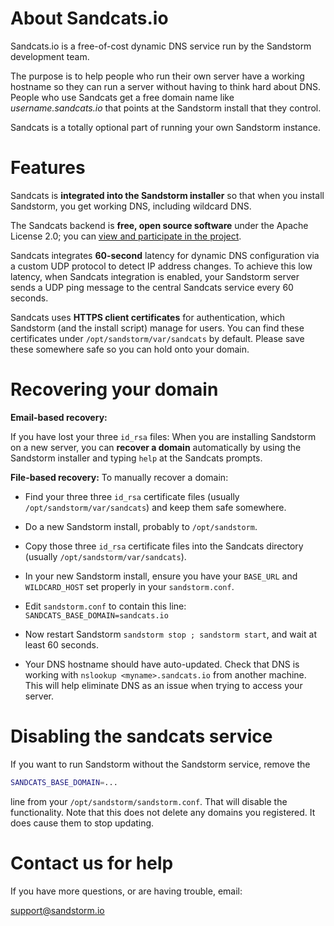 # About Sandcats.io

Sandcats.io is a free-of-cost dynamic DNS service run by the Sandstorm
development team.

The purpose is to help people who run their own server have a working
hostname so they can run a server without having to think hard about
DNS. People who use Sandcats get a free domain name like
_username.sandcats.io_ that points at the Sandstorm install that they
control.

Sandcats is a totally optional part of running your own Sandstorm
instance.

# Features

Sandcats is **integrated into the Sandstorm installer** so that when
you install Sandstorm, you get working DNS, including wildcard DNS.

The Sandcats backend is **free, open source software** under the
Apache License 2.0; you can [view and participate in the
project](https://github.com/sandstorm-io/sandcats).

Sandcats integrates **60-second** latency for dynamic DNS
configuration via a custom UDP protocol to detect IP address
changes. To achieve this low latency, when Sandcats integration is
enabled, your Sandstorm server sends a UDP ping message to the central
Sandcats service every 60 seconds.

Sandcats uses **HTTPS client certificates** for authentication, which
Sandstorm (and the install script) manage for users. You can find
these certificates under `/opt/sandstorm/var/sandcats` by
default. Please save these somewhere safe so you can hold onto your
domain.

# Recovering your domain

**Email-based recovery:**

If you have lost your three `id_rsa` files: When you are installing
Sandstorm on a new server, you can **recover a domain** automatically
by using the Sandstorm installer and typing `help` at the Sandcats
prompts.

**File-based recovery:** To manually recover a domain:

* Find your three three `id_rsa` certificate files (usually
  `/opt/sandstorm/var/sandcats`) and keep them safe somewhere.

* Do a new Sandstorm install, probably to `/opt/sandstorm`.

* Copy those three `id_rsa` certificate files into the Sandcats
  directory (usually `/opt/sandstorm/var/sandcats`).

* In your new Sandstorm install, ensure you have your `BASE_URL` and
  `WILDCARD_HOST` set properly in your `sandstorm.conf`.

* Edit `sandstorm.conf` to contain this line:
  `SANDCATS_BASE_DOMAIN=sandcats.io`

* Now restart Sandstorm `sandstorm stop ; sandstorm start`, and wait
  at least 60 seconds.

* Your DNS hostname should have auto-updated. Check that DNS is
  working with `nslookup <myname>.sandcats.io` from another
  machine. This will help eliminate DNS as an issue when trying to
  access your server.

# Disabling the sandcats service

If you want to run Sandstorm without the Sandstorm service, remove the

```bash
SANDCATS_BASE_DOMAIN=...
```

line from your `/opt/sandstorm/sandstorm.conf`. That will disable the functionality. Note that this does not delete any domains you registered. It does cause them to stop updating.

# Contact us for help

If you have more questions, or are having trouble, email:

support@sandstorm.io